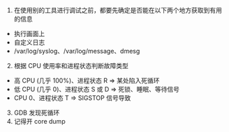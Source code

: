 1. 在使用别的工具进行调试之前，都要先确定是否能在以下两个地方获取到有用的信息
  - 执行画面上
  - 自定义日志
  - /var/log/syslog、/var/log/message、dmesg
2. 根据 CPU 使用率和进程状态判断故障类型
  - 高 CPU (几乎 100%)、进程状态 R     =>   某处陷入死循环
  - 低 CPU (几乎 0)、进程状态 S 或 D   =>   死锁、睡眠、等待信号
  - CPU 0、进程状态 T                 =>   SIGSTOP 信号导致
3. GDB 发现死循环
4. 记得开 core dump
